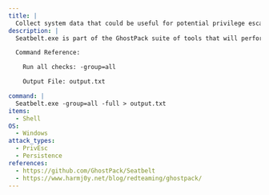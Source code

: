 ```yaml
---
title: |
  Collect system data that could be useful for potential privilege escalation or persistence methods
description: |
  Seatbelt.exe is part of the GhostPack suite of tools that will perform a lot of "safety checks" on the Windows host and collect system data that could be useful for potential privilege escalation or persistence methods. The following command will run all checks on the system and store the output in a file (WARNING: will collect a lot of data. remove `-full` for less output).

  Command Reference:

  	Run all checks: -group=all

  	Output File: output.txt

command: |
  Seatbelt.exe -group=all -full > output.txt
items:
  - Shell
OS:
  - Windows
attack_types:
  - PrivEsc
  - Persistence
references:
  - https://github.com/GhostPack/Seatbelt
  - https://www.harmj0y.net/blog/redteaming/ghostpack/
---
```

